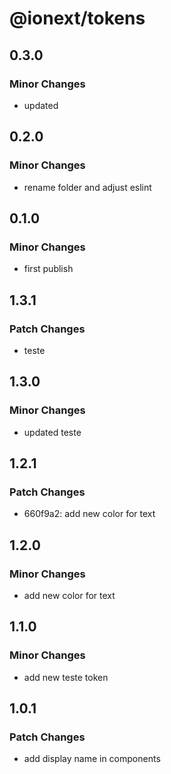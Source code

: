 # @ionext/tokens

## 0.3.0

### Minor Changes

- updated

## 0.2.0

### Minor Changes

- rename folder and adjust eslint

## 0.1.0

### Minor Changes

- first publish

## 1.3.1

### Patch Changes

- teste

## 1.3.0

### Minor Changes

- updated teste

## 1.2.1

### Patch Changes

- 660f9a2: add new color for text

## 1.2.0

### Minor Changes

- add new color for text

## 1.1.0

### Minor Changes

- add new teste token

## 1.0.1

### Patch Changes

- add display name in components
